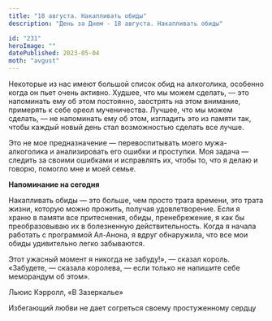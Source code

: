 ```yaml
---
title: "18 августа. Накапливать обиды"
description: "День за Днем - 18 августа. Накапливать обиды"

id: "231"
heroImage: ""
datePublished: 2023-05-04
moth: "avgust"
---
```


Некоторые из нас имеют большой список обид на алкоголика, особенно когда он
пьет очень активно. Худшее, что мы можем сделать, — это напоминать ему об этом
постоянно, заострять на этом внимание, примерять к себе ореол мученичества.
Лучшее, что мы можем сделать, — не напоминать ему об этом, изгладить это из
памяти так, чтобы каждый новый день стал возможностью сделать все лучше.

Это не мое предназначение — перевоспитывать моего мужа-алкоголика и
анализировать его ошибки и проступки. Моя задача — следить за своими ошибками
и исправлять их, чтобы то, что я делаю и говорю, помогло мне и моей семье.

**Напоминание на сегодня**

Накапливать обиды — это больше, чем просто трата времени, это трата жизни,
которую можно прожить, получая удовлетворение. Если я храню в памяти все
притеснения, обиды, пренебрежение, я как бы преобразовываю их в болезненную
действительность. Когда я начала работать с программой Ал-Анона, я вдруг
обнаружила, что все мои обиды удивительно легко забываются.

Этот ужасный момент я никогда не забуду!», — сказал король. «Забудете, —
сказала королева, — если только не напишите себе меморандум об этом».

Льюис Кэрролл, «В Зазеркалье»

Избегающий любви не дает согреться своему простуженному сердцу
